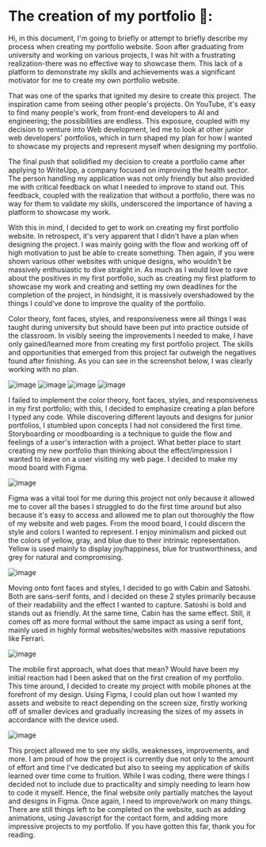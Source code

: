 # The creation of my portfolio 📜:
Hi, in this document, I'm going to briefly or attempt to briefly describe my process when creating my portfolio website. Soon after graduating from university and working on various projects, I was hit with a frustrating realization-there was no effective way to showcase them. This lack of a platform to demonstrate my skills and achievements was a significant motivator for me to create my own portfolio website.

That was one of the sparks that ignited my desire to create this project. The inspiration came from seeing other people's projects. On YouTube, it's easy to find many people's work, from front-end developers to AI and engineering; the possibilities are endless. This exposure, coupled with my decision to venture into Web development, led me to look at other junior web developers' portfolios, which in turn shaped my plan for how I wanted to showcase my projects and represent myself when designing my portfolio. 

The final push that solidified my decision to create a portfolio came after applying to WriteUpp, a company focused on improving the health sector. The person handling my application was not only friendly but also provided me with critical feedback on what I needed to improve to stand out. This feedback, coupled with the realization that without a portfolio, there was no way for them to validate my skills, underscored the importance of having a platform to showcase my work.

With this in mind, I decided to get to work on creating my first portfolio website. In retrospect, it's very apparent that I didn't have a plan when designing the project. I was mainly going with the flow and working off of high motivation to just be able to create something. Then again, if you were shown various other websites with unique designs, who wouldn't be massively enthusiastic to dive straight in. As much as I would love to rave about the positives in my first portfolio, such as creating my first platform to showcase my work and creating and setting my own deadlines for the completion of the project, in hindsight, it is massively overshadowed by the things I could've done to improve the quality of the portfolio. 

Color theory, font faces, styles, and responsiveness were all things I was taught during university but should have been put into practice outside of the classroom. In visibly seeing the improvements I needed to make, I have only gained/learned more from creating my first portfolio project. The skills and opportunities that emerged from this project far outweigh the negatives found after finishing. As you can see in the screenshot below, I was clearly working with no plan.

![image](https://github.com/JonathanFabs/My-Portfolio/assets/82349180/cb2beea0-7b1a-4127-bcc1-be224073cb73)
![image](https://github.com/JonathanFabs/My-Portfolio/assets/82349180/5ab254fe-7f6e-42ff-a17c-5d8411a9c966)
![image](https://github.com/JonathanFabs/My-Portfolio/assets/82349180/906c83c0-69f2-4635-8efe-62fe3c2ab4e7)
![image](https://github.com/JonathanFabs/My-Portfolio/assets/82349180/66016f15-c779-489b-956d-4618eef86ed8)

I failed to implement the color theory, font faces, styles, and responsiveness in my first portfolio; with this, I decided to emphasize creating a plan before I typed any code. While discovering different layouts and designs for junior portfolios, I stumbled upon concepts I had not considered the first time. Storyboarding or moodboarding is a technique to guide the flow and feelings of a user's interaction with a project. What better place to start creating my new portfolio than thinking about the effect/impression I wanted to leave on a user visiting my web page. I decided to make my mood board with Figma. 

![image](https://github.com/JonathanFabs/My-Portfolio/assets/82349180/f93ca2b2-2e16-429a-86e8-86d93766a71a)

Figma was a vital tool for me during this project not only because it allowed me to cover all the bases I struggled to do the first time around but also because it's easy to access and allowed me to plan out thoroughly the flow of my website and web pages. From the mood board, I could discern the style and colors I wanted to represent. I enjoy minimalism and picked out the colors of yellow, gray, and blue due to their intrinsic representation. Yellow is used mainly to display joy/happiness, blue for trustworthiness, and grey for natural and compromising. 

![image](https://github.com/JonathanFabs/My-Portfolio/assets/82349180/1a7a5423-2f7e-43e0-aefb-c632974f8157)

Moving onto font faces and styles, I decided to go with Cabin and Satoshi. Both are sans-serif fonts, and I decided on these 2 styles primarily because of their readability and the effect I wanted to capture. Satoshi is bold and stands out as friendly. At the same time, Cabin has the same effect. Still, it comes off as more formal without the same impact as using a serif font, mainly used in highly formal websites/websites with massive reputations like Ferrari.

![image](https://github.com/JonathanFabs/My-Portfolio/assets/82349180/64756338-9789-431c-9301-0a9ec58836ee)


The mobile first approach, what does that mean? Would have been my initial reaction had I been asked that on the first creation of my portfolio. This time around, I decided to create my project with mobile phones at the forefront of my design. Using Figma, I could plan out how I wanted my assets and website to react depending on the screen size, firstly working off of smaller devices and gradually increasing the sizes of my assets in accordance with the device used.

![image](https://github.com/JonathanFabs/My-Portfolio/assets/82349180/5b1b99d1-cd5c-4406-857e-689352a38bb8)


This project allowed me to see my skills, weaknesses, improvements, and more. I am proud of how the project is currently due not only to the amount of effort and time I've dedicated but also to seeing my application of skills learned over time come to fruition. While I was coding, there were things I decided not to include due to practicality and simply needing to learn how to code it myself. Hence, the final website only partially matches the layout and designs in Figma. Once again, I need to improve/work on many things. There are still things left to be completed on the website, such as adding animations, using Javascript for the contact form, and adding more impressive projects to my portfolio. 
If you have gotten this far, thank you for reading.








